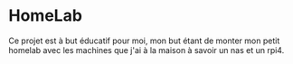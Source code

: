 # HomeLab
Ce projet est à but éducatif pour moi, mon but étant de monter mon petit homelab avec les machines que j'ai à la maison à savoir un nas et un rpi4.
